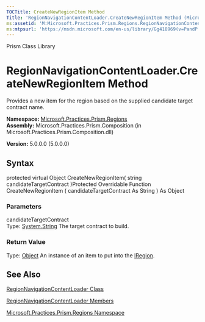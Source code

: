 ```yaml
---
TOCTitle: CreateNewRegionItem Method
Title: 'RegionNavigationContentLoader.CreateNewRegionItem Method (Microsoft.Practices.Prism.Regions)'
ms:assetid: 'M:Microsoft.Practices.Prism.Regions.RegionNavigationContentLoader.CreateNewRegionItem(System.String)'
ms:mtpsurl: 'https://msdn.microsoft.com/en-us/library/Gg418969(v=PandP.50)'
---
```


Prism Class Library

RegionNavigationContentLoader.CreateNewRegionItem Method
============================================================

Provides a new item for the region based on the supplied candidate target contract name.

**Namespace:** [Microsoft.Practices.Prism.Regions](https://msdn.microsoft.com/library/microsoft.practices.prism.regions)
**Assembly:** Microsoft.Practices.Prism.Composition (in Microsoft.Practices.Prism.Composition.dll)

**Version:** 5.0.0.0 (5.0.0.0)

## Syntax


protected virtual Object CreateNewRegionItem( string candidateTargetContract )Protected Overridable Function CreateNewRegionItem ( candidateTargetContract As String ) As Object

### Parameters

candidateTargetContract  
Type: [System.String](http://msdn.microsoft.com/en-us/library/s1wwdcbf)
The target contract to build.

### Return Value

Type: [Object](http://msdn.microsoft.com/en-us/library/e5kfa45b)
An instance of an item to put into the [IRegion](https://msdn.microsoft.com/library/microsoft.practices.prism.regions.iregion).

See Also
--------


[RegionNavigationContentLoader Class](https://msdn.microsoft.com/library/microsoft.practices.prism.regions.regionnavigationcontentloader)

[RegionNavigationContentLoader Members](https://msdn.microsoft.com/allmembers.t:microsoft.practices.prism.regions.regionnavigationcontentloader)

[Microsoft.Practices.Prism.Regions Namespace](https://msdn.microsoft.com/library/microsoft.practices.prism.regions)
